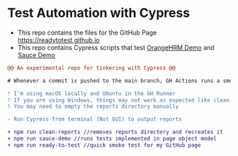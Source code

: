# Test Automation with Cypress
- This repo contains the files for the GitHub Page https://readytotest.github.io
- This repo contains Cypress scripts that test <a href="https://opensource-demo.orangehrmlive.com">OrangeHRM Demo</a> and <a href="https://www.saucedemo.com">Sauce Demo</a>

```diff
@@ An experimental repo for tinkering with Cypress @@

# Whenever a commit is pushed to the main branch, GH Actions runs a smoke test against the GH Page

! I'm using macOS locally and Ubuntu in the GH Runner 
! If you are using Windows, things may not work as expected like clean-reports
! You may need to empty the reports directory manually

- Run Cypress from terminal (Not GUI) to output reports

+ npm run clean-reports //removes reports directory and recreates it
+ npm run sauce-demo //runs tests implemented in page object model
+ npm run ready-to-test //quick smoke test for my GitHub page
```
